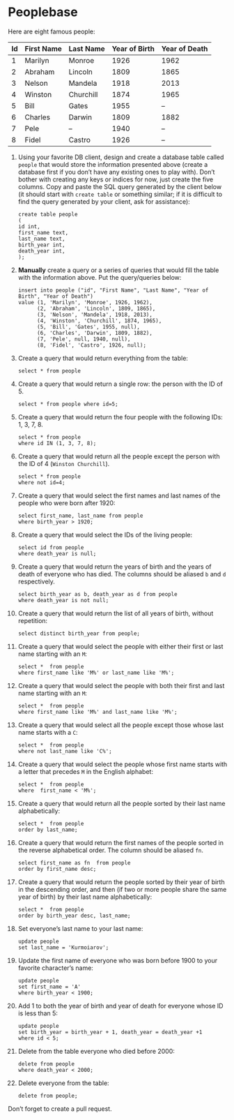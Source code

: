 # Peoplebase

Here are eight famous people: 

| Id | First Name | Last Name | Year of Birth | Year of Death |
|----|------------|-----------|---------------|---------------|
| 1  | Marilyn    | Monroe    | 1926          | 1962          |
| 2  | Abraham    | Lincoln   | 1809          | 1865          |
| 3  | Nelson     | Mandela   | 1918          | 2013          |
| 4  | Winston    | Churchill | 1874          | 1965          |
| 5  | Bill       | Gates     | 1955          | –             |
| 6  | Charles    | Darwin    | 1809          | 1882          |
| 7  | Pele       | –         | 1940          | –             |
| 8  | Fidel      | Castro    | 1926          | –             |

1. Using your favorite DB client, design and create a database table called `people` that would store the information presented above (create a database first if you don’t have any existing ones to play with). Don’t bother with creating any keys or indices for now, just create the five columns. Copy and paste the SQL query generated by the client below (it should start with `create table` or something similar; if it is difficult to find the query generated by your client, ask for assistance):

    ```postgresql
    create table people
    (
	id int,
	first_name text,
	last_name text,
	birth_year int,
	death_year int,
    );
    ```

2. **Manually** create a query or a series of queries that would fill the table with the information above. Put the query/queries below:

    ```postgresql
    insert into people ("id", "First Name", "Last Name", "Year of Birth", "Year of Death")
    value (1, 'Marilyn', 'Monroe', 1926, 1962),
    	  (2, 'Abraham', 'Lincoln', 1809, 1865),
    	  (3, 'Nelson', 'Mandela', 1918, 2013),
    	  (4, 'Winston', 'Churchill', 1874, 1965),
    	  (5, 'Bill', 'Gates', 1955, null),
    	  (6, 'Charles', 'Darwin', 1809, 1882),
    	  (7, 'Pele', null, 1940, null),
    	  (8, 'Fidel', 'Castro', 1926, null);
    ```

3. Create a query that would return everything from the table:

    ```postgresql
    select * from people
    ```
    
4. Create a query that would return a single row: the person with the ID of 5.

    ```postgresql
    select * from people where id=5;
    ```

5. Create a query that would return the four people with the following IDs: 1, 3, 7, 8.

    ```postgresql
    select * from people
    where id IN (1, 3, 7, 8);
    ```

6. Create a query that would return all the people except the person with the ID of 4 (`Winston Churchill`).

    ```postgresql
    select * from people
    where not id=4;
    ```

7. Create a query that would select the first names and last names of the people who were born after 1920:

    ```postgresql
    select first_name, last_name from people
    where birth_year > 1920;
    ```
    
8. Create a query that would select the IDs of the living people:

    ```postgresql
    select id from people
    where death_year is null;
    ```
    
9. Create a query that would return the years of birth and the years of death of everyone who has died. The columns should be aliased `b` and `d` respectively.

    ```postgresql
    select birth_year as b, death_year as d from people
    where death_year is not null;
    ```
    
10. Create a query that would return the list of all years of birth, without repetition:

    ```postgresql
    select distinct birth_year from people;
    ```

11. Create a query that would select the people with either their first or last name starting with an `M`:

    ```postgresql
    select *  from people
    where first_name like 'M%' or last_name like 'M%';
    ```

12. Create a query that would select the people with both their first and last name starting with an `M`:

    ```postgresql
    select *  from people
    where first_name like 'M%' and last_name like 'M%';
    ```
    
13. Create a query that would select all the people except those whose last name starts with a `C`:

    ```postgresql
    select *  from people
    where not last_name like 'C%';
    ```
    
14. Create a query that would select the people whose first name starts with a letter that precedes `M` in the English alphabet:

    ```postgresql
    select *  from people
    where  first_name < 'M%';
    ```
    
15. Create a query that would return all the people sorted by their last name alphabetically:

    ```postgresql
    select *  from people
    order by last_name;
    ```

16. Create a query that would return the first names of the people sorted in the reverse alphabetical order. The column should be aliased `fn`.

    ```postgresql
    select first_name as fn  from people
    order by first_name desc;
    ```

17. Create a query that would return the people sorted by their year of birth in the descending order, and then (if two or more people share the same year of birth) by their last name alphabetically:

    ```postgresql
    select *  from people
    order by birth_year desc, last_name;
    ```
    
18. Set everyone’s last name to your last name:

    ```postgresql
    update people
    set last_name = 'Kurmoiarov';
    ```
    
19. Update the first name of everyone who was born before 1900 to your favorite character’s name:

    ```postgresql
    update people
    set first_name = 'A'
    where birth_year < 1900;
    ```
    
20. Add 1 to both the year of birth and year of death for everyone whose ID is less than 5:

    ```postgresql
    update people
    set birth_year = birth_year + 1, death_year = death_year +1
    where id < 5;
    ```

21. Delete from the table everyone who died before 2000:

    ```postgresql
    delete from people
    where death_year < 2000;
    ```

22. Delete everyone from the table:

    ```postgresql
    delete from people;
    ```
    
Don’t forget to create a pull request.
